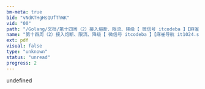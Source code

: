 ```yaml
---
bm-meta: true
bid: "vNdKTHgHsQUfThWK"
vid: "00"
path: "/Golang/文档/第十四周（2）接入熔断、限流、降级【 微信号 itcodeba 】【麻雀导航 it1024.site】.pdf"
name: "第十四周（2）接入熔断、限流、降级【 微信号 itcodeba 】【麻雀导航 it1024.site】"
ext: pdf
visual: false
type: "unknown"
status: "unread"
progress: 2
---
```

undefined